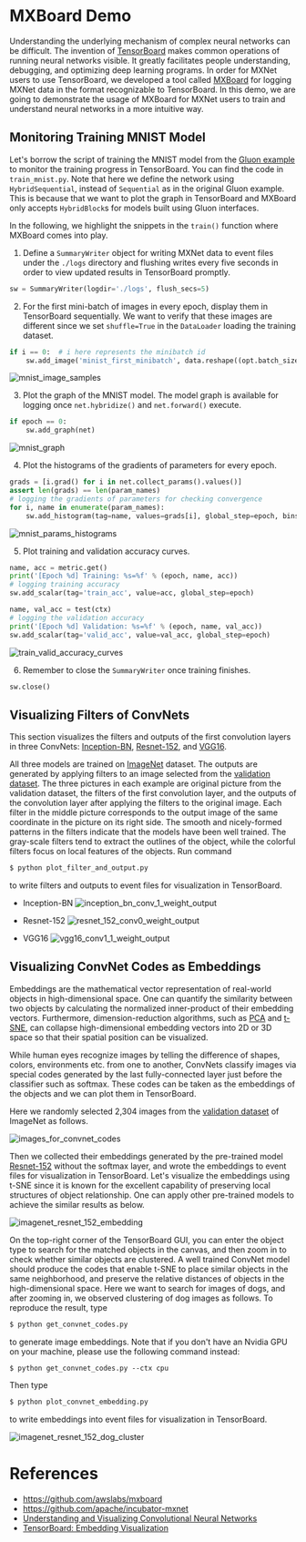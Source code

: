 # MXBoard Demo
Understanding the underlying mechanism of complex neural networks can be difficult.
The invention of
[TensorBoard](https://www.tensorflow.org/programmers_guide/summaries_and_tensorboard)
makes common operations of running neural networks visible. It greatly facilitates
people understanding, debugging, and optimizing deep learning programs.
In order for MXNet users to use TensorBoard, we developed a tool called
[MXBoard](https://github.com/awslabs/mxboard) for logging MXNet data
in the format recognizable to TensorBoard.
In this demo, we are going to demonstrate the usage of MXBoard
for MXNet users to train and understand neural networks in a more intuitive way.


## Monitoring Training MNIST Model
Let's borrow the script of training the MNIST model from the
[Gluon example](https://github.com/apache/incubator-mxnet/blob/master/example/gluon/mnist.py)
to monitor the training progress in TensorBoard. You can find the code in `train_mnist.py`.
Note that here we define the network using `HybridSequential`,
instead of `Sequential` as in the original Gluon example. This is because that we want to plot
the graph in TensorBoard and MXBoard only accepts `HybridBlock`s for models built
using Gluon interfaces.

In the following, we highlight the snippets in the `train()` function where MXBoard comes into play.
1. Define a `SummaryWriter` object for writing MXNet data to event files under the `./logs`
directory and flushing writes every five seconds in order to view updated results in TensorBoard
promptly.
```python
sw = SummaryWriter(logdir='./logs', flush_secs=5)
```

2.  For the first mini-batch of images in every epoch, display them in TensorBoard sequentially.
We want to verify that these images are different since we set
`shuffle=True` in the `DataLoader` loading the training dataset.
```python
if i == 0:  # i here represents the minibatch id
    sw.add_image('minist_first_minibatch', data.reshape((opt.batch_size, 1, 28, 28)), epoch)
```

![mnist_image_samples](https://github.com/reminisce/mxboard-demo/blob/master/pic/mnist_image_samples.png)

3. Plot the graph of the MNIST model. The model graph is available for logging once
`net.hybridize()` and `net.forward()` execute.
```python
if epoch == 0:
    sw.add_graph(net)
```

![mnist_graph](https://github.com/reminisce/mxboard-demo/blob/master/pic/mnist_graph.png)

4. Plot the histograms of the gradients of parameters for every epoch.
```python
grads = [i.grad() for i in net.collect_params().values()]
assert len(grads) == len(param_names)
# logging the gradients of parameters for checking convergence
for i, name in enumerate(param_names):
    sw.add_histogram(tag=name, values=grads[i], global_step=epoch, bins=1000)
```

![mnist_params_histograms](https://github.com/reminisce/mxboard-demo/blob/master/pic/mnist_params_histograms.png)


5. Plot training and validation accuracy curves.
```python
name, acc = metric.get()
print('[Epoch %d] Training: %s=%f' % (epoch, name, acc))
# logging training accuracy
sw.add_scalar(tag='train_acc', value=acc, global_step=epoch)

name, val_acc = test(ctx)
# logging the validation accuracy
print('[Epoch %d] Validation: %s=%f' % (epoch, name, val_acc))
sw.add_scalar(tag='valid_acc', value=val_acc, global_step=epoch)
```

![train_valid_accuracy_curves](https://github.com/reminisce/mxboard-demo/blob/master/pic/train_valid_accuracy_curves.png)


6. Remember to close the `SummaryWriter` once training finishes.
```python
sw.close()
```

## Visualizing Filters of ConvNets
This section visualizes the filters and outputs of the first convolution layers in three ConvNets:
[Inception-BN](http://data.mxnet.io/models/imagenet/inception-bn/),
[Resnet-152](http://data.mxnet.io/models/imagenet/resnet/152-layers/),
and
[VGG16](http://data.mxnet.io/models/imagenet/vgg/).

All three models are trained on [ImageNet](http://image-net.org/) dataset.
The outputs are generated by applying filters to an image selected from the
[validation dataset](http://data.mxnet.io/data/val_256_q90.rec).
The three pictures in each example are original picture from the validation dataset, the filters of the first
convolution layer, and the outputs of the convolution layer after applying the filters to the original image.
Each filter in the middle picture corresponds to the output image of the same coordinate in the picture on its
right side.
The smooth and nicely-formed patterns in the filters indicate that the models have been well trained.
The gray-scale filters tend to extract the outlines of the object, while the colorful filters
focus on local features of the objects.
Run command
```bash
$ python plot_filter_and_output.py
```
to write filters and outputs to event files for visualization in TensorBoard.

- Inception-BN
![inception_bn_conv_1_weight_output](https://github.com/reminisce/mxboard-demo/blob/master/pic/inception_bn_conv_1_weight_output.png)

- Resnet-152
![resnet_152_conv0_weight_output](https://github.com/reminisce/mxboard-demo/blob/master/pic/resnet_152_conv0_weight_output.png)

- VGG16
![vgg16_conv1_1_weight_output](https://github.com/reminisce/mxboard-demo/blob/master/pic/vgg16_conv1_1_weight_output.png)


## Visualizing ConvNet Codes as Embeddings
Embeddings are the mathematical vector representation of real-world objects in high-dimensional space.
One can quantify the similarity between two objects by calculating the normalized
inner-product of their embedding vectors.
Furthermore, dimension-reduction algorithms, such as
[PCA](https://en.wikipedia.org/wiki/Principal_component_analysis) and
[t-SNE](https://lvdmaaten.github.io/tsne/), can collapse high-dimensional embedding vectors
into 2D or 3D space so that their spatial position can be visualized.

While human eyes recognize images by telling the difference of shapes, colors, environments etc. from one to another,
ConvNets classify images via special codes generated by the last fully-connected layer just before the classifier
such as softmax. These codes can be taken as the embeddings of the objects and we can plot them in TensorBoard.

Here we randomly selected 2,304 images from the [validation dataset](http://data.mxnet.io/data/val_256_q90.rec)
of ImageNet as follows.

![images_for_convnet_codes](https://github.com/reminisce/mxboard-demo/blob/master/pic/images_for_convnet_codes.png)

Then we collected their embeddings generated by the pre-trained model
[Resnet-152](http://data.mxnet.io/models/imagenet/resnet/152-layers/) without the softmax layer,
and wrote the embeddings to event files for visualization in TensorBoard.
Let's visualize the embeddings using t-SNE since it is known for the excellent capability
of preserving local structures of object relationship.
One can apply other pre-trained models to achieve the similar results as below.

![imagenet_resnet_152_embedding](https://github.com/reminisce/mxboard-demo/blob/master/pic/imagenet_resnet_152_embedding.png)

On the top-right corner of the TensorBoard GUI, you can enter the object type to search for the matched
objects in the canvas, and then zoom in to check whether similar objects are clustered. A well trained
ConvNet model should produce the codes that enable t-SNE to place similar objects in the same neighborhood,
and preserve the relative distances of objects in the high-dimensional space. Here we want to search for
images of dogs, and after zooming in, we observed clustering of dog images as follows.
To reproduce the result, type
```bash
$ python get_convnet_codes.py
```
to generate image embeddings. Note that if you don't have an Nvidia GPU on your machine,
please use the following command instead:
```base
$ python get_convnet_codes.py --ctx cpu
```
Then type
```bash
$ python plot_convnet_embedding.py
```
to write embeddings into event files for visualization in TensorBoard.

![imagenet_resnet_152_dog_cluster](https://github.com/reminisce/mxboard-demo/blob/master/pic/imagenet_resnet_152_dog_cluster.png)


# References
- https://github.com/awslabs/mxboard
- https://github.com/apache/incubator-mxnet
- [Understanding and Visualizing Convolutional Neural Networks](http://cs231n.github.io/understanding-cnn/)
- [TensorBoard: Embedding Visualization](https://www.tensorflow.org/versions/r1.1/get_started/embedding_viz)